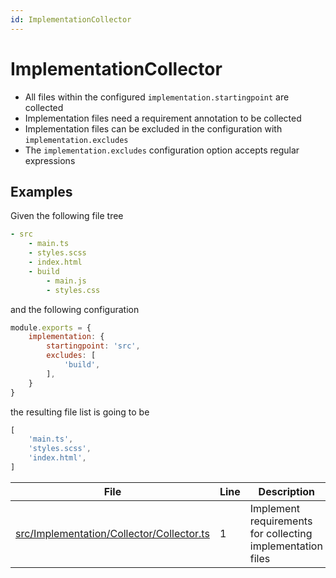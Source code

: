 ```yaml
---
id: ImplementationCollector
---
```


# ImplementationCollector

-   All files within the configured `implementation.startingpoint` are collected
-   Implementation files need a requirement annotation to be collected
-   Implementation files can be excluded in the configuration with `implementation.excludes`
-   The `implementation.excludes` configuration option accepts regular expressions

## Examples

Given the following file tree

```yaml
- src
    - main.ts
    - styles.scss
    - index.html
    - build
        - main.js
        - styles.css
```

and the following configuration

```js
module.exports = {
    implementation: {
        startingpoint: 'src',
        excludes: [
            'build',
        ],
    }
}
```

the resulting file list is going to be

```js
[
    'main.ts',
    'styles.scss',
    'index.html',
]
```

<div class="tracey">

| File                                                                                            | Line | Description                                                |
| ----------------------------------------------------------------------------------------------- | ---- | ---------------------------------------------------------- |
| [src/Implementation/Collector/Collector.ts](../../src/Implementation/Collector/Collector.ts#L1) | 1    | Implement requirements for collecting implementation files |

</div>
